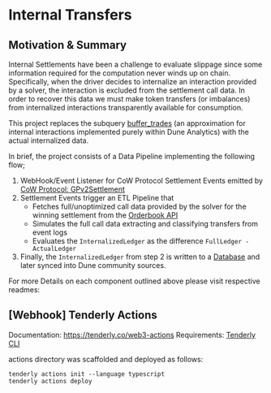 # Internal Transfers


## Motivation & Summary
Internal Settlements have been a challenge to evaluate slippage since some information
required for the computation never winds up on chain.
Specifically, when the driver decides to internalize an interaction provided by a solver,
the interaction is excluded from the settlement call data.
In order to recover this data we must make token transfers (or imbalances) from
internalized interactions transparently available for consumption.

This project replaces the subquery 
[buffer_trades](https://github.com/cowprotocol/solver-rewards/blob/c7e9c85706decb1a1be28d639ee34e35646bca50/queries/dune_v2/period_slippage.sql#L239-L309)
(an approximation for internal interactions implemented purely within Dune Analytics) with the actual internalized data.

In brief, the project consists of a Data Pipeline implementing the following flow;

1. WebHook/Event Listener for CoW Protocol Settlement Events emitted by [CoW Protocol: GPv2Settlement](https://etherscan.io/address/0x9008d19f58aabd9ed0d60971565aa8510560ab41)
2. Settlement Events trigger an ETL Pipeline that
   - Fetches full/unoptimized call data provided by the solver for the winning settlement from the [Orderbook API](https://api.cow.fi/docs/#)
   - Simulates the full call data extracting and classifying transfers from event logs
   - Evaluates the `InternalizedLedger` as the difference `FullLedger - ActualLedger`
3. Finally, the `InternalizedLedger` from step 2 is written to a [Database](./database/README.md) and later synced into Dune community sources.

For more Details on each component outlined above please visit respective readmes:


## [Webhook] Tenderly Actions

Documentation: https://tenderly.co/web3-actions
Requirements: [Tenderly CLI](https://github.com/Tenderly/tenderly-cli)

actions directory was scaffolded and deployed as follows:

```shell
tenderly actions init --language typescript
tenderly actions deploy
```